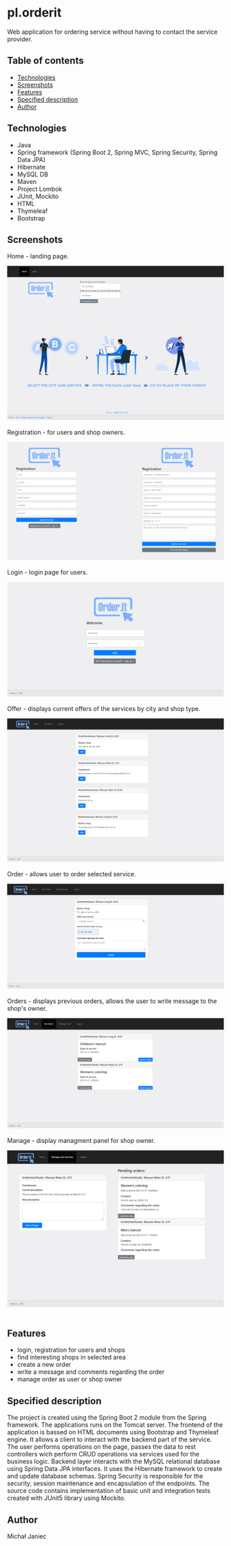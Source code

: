 # pl.orderit
Web application for ordering service without having to contact the service provider.

## Table of contents
* [Technologies](#technologies)
* [Screenshots](#screenshots)
* [Features](#features)
* [Specified description](#Specified-description)
* [Author](#author)

## Technologies
* Java
* Spring framework (Spring Boot 2, Spring MVC, Spring Security, Spring Data JPA)
* Hibernate
* MySQL DB
* Maven
* Project Lombok
* JUnit, Mockito
* HTML
* Thymeleaf
* Bootstrap

## Screenshots
Home - landing page.

![screenshot](readme-img/home.png) <br/><br/>
Registration - for users and shop owners.

![screenshot](readme-img/registration.png) <br/><br/>
Login - login page for users.

![screenshot](readme-img/login.png) <br/><br/>
Offer - displays current offers of the services by city and shop type.

![screenshot](readme-img/offer.png) <br/><br/>
Order - allows user to order selected service.

![screenshot](readme-img/order.png) <br/><br/>
Orders - displays previous orders, allows the user to write message to the shop's owner.

![screenshot](readme-img/orders.png) <br/><br/>
Manage - display managment panel for shop owner.

![screenshot](readme-img/serviceorders.png) <br/><br/>

## Features
* login, registration for users and shops
* find interesting shops in selected area
* create a new order
* write a message and comments regarding the order
* manage order as user or shop owner

## Specified description

The project is created using the Spring Boot 2 module from the Spring framework. The applications runs on the Tomcat server.
The frontend of the application is bassed on HTML documents using Bootstrap and Thymeleaf engine. It allows a client to interact with the backend part of the service. The user performs operations on the page, passes the data to rest controllers wich perform CRUD operations via services used for the business logic.
Backend layer interacts with the MySQL relational database using Spring Data JPA interfaces.
It uses the Hibernate framework to create and update database schemas. Spring Security is responsible for the security, session maintenance and encapsulation of the endpoints.
The source code contains implementation of basic unit and integration tests created with JUnit5 library using Mockito.


## Author
Michał Janiec
